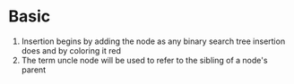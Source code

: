 # Basic  
1. Insertion begins by adding the node as any binary search tree insertion does and by coloring it red  
2. The term uncle node will be used to refer to the sibling of a node's parent  
